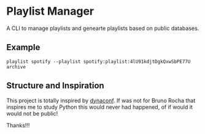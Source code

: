 # Playlist Manager

A CLI to manage playlists and genearte playlists based on public databases.



## Example

```
playlist spotify --playlist spotify:playlist:4lU91kdjtDgkQxwSbPE77U archive
```

## Structure and Inspiration

This project is totally inspired by [dynaconf](https://github.com/rochacbruno/dynaconf). If was not for Bruno Rocha that inspires me to study Python this would never had happened, of if would it would not be public!

Thanks!!!
